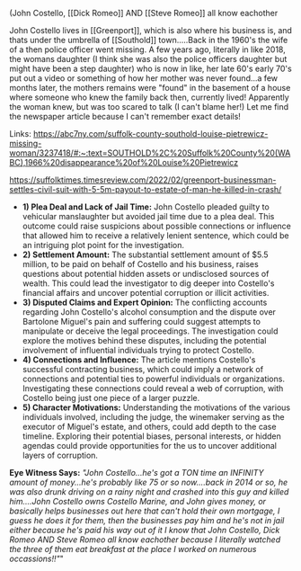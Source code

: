 (John Costello, [[Dick Romeo]] AND [[Steve Romeo]] all know eachother


John Costello lives in [[Greenport]], which is also where his business is, and thats under the umbrella of [[Southold]] town.....Back in the 1960's the wife of a then police officer went missing. A few years ago, literally in like 2018, the womans daughter (I think she was also the police officers daughter but might have been a step daughter) who is now in like, her late 60's early 70's put out a video or something of how her mother was never found...a few months later, the mothers remains were "found" in the basement of a house where someone who knew the family back then, currently lived! Apparently the woman knew, but was too scared to talk (I can't blame her!) Let me find the newspaper article because I can't remember exact details!

Links:
https://abc7ny.com/suffolk-county-southold-louise-pietrewicz-missing-woman/3237418/#:~:text=SOUTHOLD%2C%20Suffolk%20County%20(WABC),1966%20disappearance%20of%20Louise%20Pietrewicz

https://suffolktimes.timesreview.com/2022/02/greenport-businessman-settles-civil-suit-with-5-5m-payout-to-estate-of-man-he-killed-in-crash/

- **1) Plea Deal and Lack of Jail Time:** John Costello pleaded guilty to vehicular manslaughter but avoided jail time due to a plea deal. This outcome could raise suspicions about possible connections or influence that allowed him to receive a relatively lenient sentence, which could be an intriguing plot point for the investigation. 
- **2) Settlement Amount:** The substantial settlement amount of $5.5 million, to be paid on behalf of Costello and his business, raises questions about potential hidden assets or undisclosed sources of wealth. This could lead the investigator to dig deeper into Costello's financial affairs and uncover potential corruption or illicit activities. 
- **3) Disputed Claims and Expert Opinion:** The conflicting accounts regarding John Costello's alcohol consumption and the dispute over Bartolone Miguel's pain and suffering could suggest attempts to manipulate or deceive the legal proceedings. The investigation could explore the motives behind these disputes, including the potential involvement of influential individuals trying to protect Costello. 
- **4) Connections and Influence:** The article mentions Costello's successful contracting business, which could imply a network of connections and potential ties to powerful individuals or organizations. Investigating these connections could reveal a web of corruption, with Costello being just one piece of a larger puzzle. 
- **5) Character Motivations:** Understanding the motivations of the various individuals involved, including the judge, the winemaker serving as the executor of Miguel's estate, and others, could add depth to the case timeline. Exploring their potential biases, personal interests, or hidden agendas could provide opportunities for the us to uncover additional layers of corruption. 

**Eye Witness Says:**
*"John Costello...he's got a TON time an INFINITY amount of money...he's probably like 75 or so now....back in 2014 or so, he was also drunk driving on a rainy night and crashed into this guy and killed him....John Costello owns Costello Marine, and John gives money, or basically helps businesses out here that can't hold their own mortgage, I guess he does it for them, then the businesses pay him and he's not in jail either because he's paid his way out of it I know that John Costello, Dick Romeo AND Steve Romeo all know eachother because I literally watched the three of them eat breakfast at the place I worked on numerous occassions!!"*"
